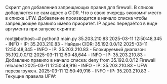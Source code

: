 Скрипт для добавления запрещающих правил для firewall.
В список добавляется не сам адрес а CIDR.
Что в свою очередь экономит место в списке UFW.
Добавление производится в начало списка чтобы запрещающее правило имело приоритет.
IP адрес передаётся  в виде аргумента при запуске скрипта:


root@bothost:~# python3 main.py 35.203.210.83
2025-03-11 12:50:48,345 - INFO - IP: 35.203.210.83 - Найден CIDR: 35.192.0.0/12
2025-03-11 12:50:48,345 - INFO - IP: 35.203.210.83 - Блокируемый диапазон: 35.192.0.0/12
2025-03-11 12:50:48,644 - INFO - IP: 35.203.210.83 - Добавлено правило в начало списка: deny from 35.192.0.0/12
Firewall reloaded
2025-03-11 12:50:49,916 - INFO - IP: 35.203.210.83 - UFW перезагружен.
2025-03-11 12:50:49,916 - INFO - IP: 35.203.210.83 - Текущие правила UFW: